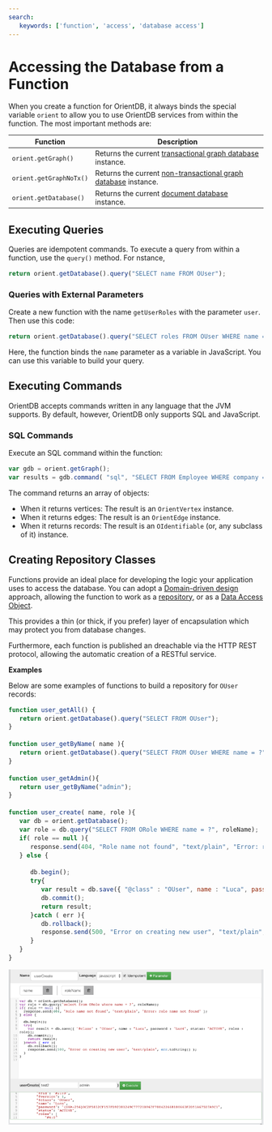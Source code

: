 ```yaml
---
search:
   keywords: ['function', 'access', 'database access']
---
```


# Accessing the Database from a Function

When you create a function for OrientDB, it always binds the special variable `orient` to allow you to use OrientDB services from within the function.  The most important methods are:

| Function | Description |
|---|---|
| `orient.getGraph()` | Returns the current [transactional graph database](http://www.orientechnologies.com/javadoc/latest/com/tinkerpop/blueprints/impls/orient/OrientGraph.html) instance. |
| `orient.getGraphNoTx()` | Returns the current [non-transactional graph database](http://www.orientechnologies.com/javadoc/latest/com/tinkerpop/blueprints/impls/orient/OrientGraphNoTx.html) instance. |
| `orient.getDatabase()` | Returns the current [document database](http://www.orientechnologies.com/javadoc/latest/com/orientechnologies/orient/core/db/document/ODatabaseDocumentTx.html) instance. |

## Executing Queries

Queries are idempotent commands.  To execute a query from within a function, use the `query()` method.  For nstance,

  ```javascript
  return orient.getDatabase().query("SELECT name FROM OUser");
  ```

### Queries with External Parameters

Create a new function with the name `getUserRoles` with the parameter `user`.  Then use this code:

  ```javascript
  return orient.getDatabase().query("SELECT roles FROM OUser WHERE name = ?", name );
  ```

  Here, the function binds the `name` parameter as a variable in JavaScript.  You can use this variable to build your query.


## Executing Commands

OrientDB accepts commands written in any language that the JVM supports.  By default, however, OrientDB only supports SQL and JavaScript.

### SQL Commands

Execute an SQL command within the function:

```javascript
var gdb = orient.getGraph();
var results = gdb.command( "sql", "SELECT FROM Employee WHERE company = ?", [ "Orient Technologies" ] );
```

The command returns an array of objects:

- When it returns vertices: The result is an `OrientVertex` instance.
- When it returns edges: The result is an `OrientEdge` instance.
- When it returns records: The result is an `OIdentifiable` (or, any subclass of it) instance.


## Creating Repository Classes

Functions provide an ideal place for developing the logic your application uses to access the database.  You can adopt a [Domain-driven design](http://en.wikipedia.org/wiki/Domain-driven_design) approach, allowing the function to work as a [repository](http://en.wikipedia.org/wiki/Domain-drven_design#Building_blocks_of_DDD), or as a [Data Access Object](http://en.wikipedia.org/wiki/Data_access_object).

This provides a thin (or thick, if you prefer) layer of encapsulation which may protect you from database changes.

Furthermore, each function is published an dreachable via the HTTP REST protocol, allowing the automatic creation of a RESTful service.

**Examples**

Below are some examples of functions to build a repository for `OUser` records:

```javascript
function user_getAll() {
   return orient.getDatabase().query("SELECT FROM OUser");
}

function user_getByName( name ){
   return orient.getDatabase().query("SELECT FROM OUser WHERE name = ?", name );
}

function user_getAdmin(){
   return user_getByName("admin");
}
 
function user_create( name, role ){
   var db = orient.getDatabase();
   var role = db.query("SELECT FROM ORole WHERE name = ?", roleName);
   if( role == null ){
      response.send(404, "Role name not found", "text/plain", "Error: role name not found" );
   } else {

      db.begin();
      try{
         var result = db.save({ "@class" : "OUser", name : "Luca", password : "Luc4", status: "ACTIVE", roles : role});
         db.commit();
         return result;
      }catch ( err ){
         db.rollback();
         response.send(500, "Error on creating new user", "text/plain", err.toString() );
      }
   }
}
```


![image](../images/studio-function-repository.png)
